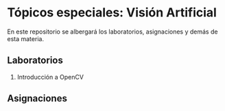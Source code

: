 # Tópicos especiales: Visión Artificial

En este repositorio se albergará los laboratorios, asignaciones y demás de esta materia.

## Laboratorios

1. Introducción a OpenCV

## Asignaciones
